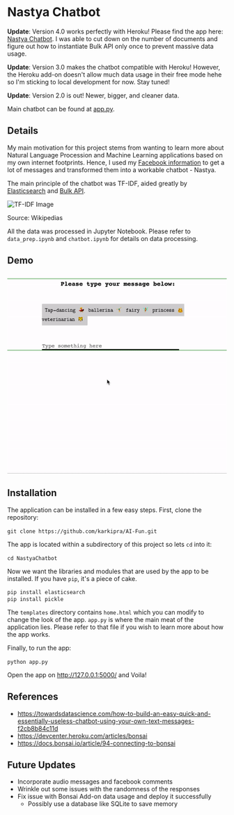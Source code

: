 # Nastya Chatbot

__Update__: Version 4.0 works perfectly with Heroku! Please find the app here: [Nastya Chatbot](nastya-chatbot.herokuapp.com). I was able to cut down on the number of documents and figure out how to instantiate Bulk API only once to prevent massive data usage.  

__Update__: Version 3.0 makes the chatbot compatible with Heroku! However, the Heroku add-on doesn't allow much data usage in their free mode hehe so I'm sticking to local development for now. Stay tuned! 

__Update__: Version 2.0 is out! Newer, bigger, and cleaner data.

Main chatbot can be found at [app.py](https://github.com/karkipra/AI-Fun/blob/master/NastyaChatbot/app.py).

## Details

My main motivation for this project stems from wanting to learn more about Natural Language Procession and Machine Learning applications based on my own internet footprints. Hence, I used my [Facebook information](https://www.facebook.com/help/1701730696756992?helpref=hc_global_nav) to get a lot of messages and transformed them into a workable chatbot - Nastya.

The main principle of the chatbot was TF-IDF, aided greatly by [Elasticsearch](https://www.elastic.co/what-is/elasticsearch) and [Bulk API](https://developer.salesforce.com/docs/atlas.en-us.api_asynch.meta/api_asynch/asynch_api_intro.htm). 

![TF-IDF Image](https://pathmind.com/images/wiki/tfidf.png)

Source: Wikipedias

All the data was processed in Jupyter Notebook. Please refer to `data_prep.ipynb` and `chatbot.ipynb` for details on data processing.

## Demo

![Demo](demo-gif.gif)

## Installation

The application can be installed in a few easy steps. First, clone the repository:

`git clone https://github.com/karkipra/AI-Fun.git`

The app is located within a subdirectory of this project so lets `cd` into it:

`cd NastyaChatbot`

Now we want the libraries and modules that are used by the app to be installed. If you have `pip`, it's a piece of cake.
 
 ```
pip install elasticsearch
pip install pickle     
``` 

The `templates` directory contains `home.html` which you can modify to change the look of the app. `app.py` is where the main meat of the application lies. Please refer to that file if you wish to learn more about how the app works. 

Finally, to run the app:

`python app.py`

Open the app on http://127.0.0.1:5000/ and Voila!

## References

- https://towardsdatascience.com/how-to-build-an-easy-quick-and-essentially-useless-chatbot-using-your-own-text-messages-f2cb8b84c11d
- https://devcenter.heroku.com/articles/bonsai
- https://docs.bonsai.io/article/94-connecting-to-bonsai

## Future Updates

- Incorporate audio messages and facebook comments
- Wrinkle out some issues with the randomness of the responses
- Fix issue with Bonsai Add-on data usage and deploy it successfully
    - Possibly use a database like SQLite to save memory 

